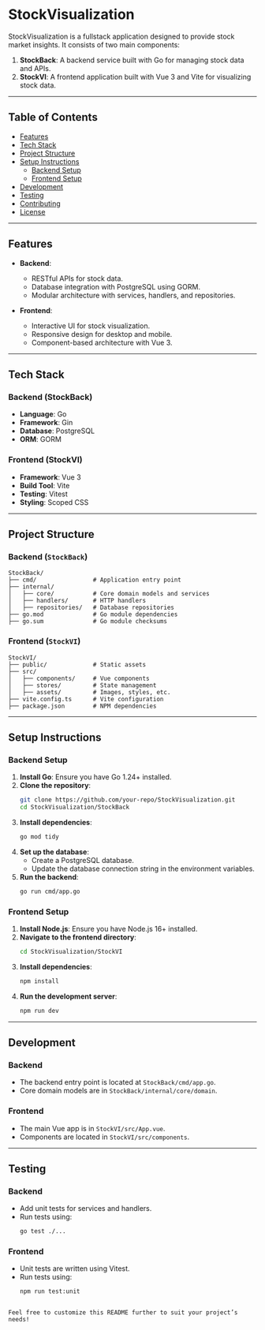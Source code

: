 
# StockVisualization

StockVisualization is a fullstack application designed to provide stock market insights. It consists of two main components:

1. **StockBack**: A backend service built with Go for managing stock data and APIs.
2. **StockVI**: A frontend application built with Vue 3 and Vite for visualizing stock data.

---

## Table of Contents

- [Features](#features)
- [Tech Stack](#tech-stack)
- [Project Structure](#project-structure)
- [Setup Instructions](#setup-instructions)
  - [Backend Setup](#backend-setup)
  - [Frontend Setup](#frontend-setup)
- [Development](#development)
- [Testing](#testing)
- [Contributing](#contributing)
- [License](#license)

---

## Features

- **Backend**:
  - RESTful APIs for stock data.
  - Database integration with PostgreSQL using GORM.
  - Modular architecture with services, handlers, and repositories.

- **Frontend**:
  - Interactive UI for stock visualization.
  - Responsive design for desktop and mobile.
  - Component-based architecture with Vue 3.

---

## Tech Stack

### Backend (StockBack)
- **Language**: Go
- **Framework**: Gin
- **Database**: PostgreSQL
- **ORM**: GORM

### Frontend (StockVI)
- **Framework**: Vue 3
- **Build Tool**: Vite
- **Testing**: Vitest
- **Styling**: Scoped CSS

---

## Project Structure

### Backend (`StockBack`)

```
StockBack/
├── cmd/                # Application entry point
├── internal/
│   ├── core/           # Core domain models and services
│   ├── handlers/       # HTTP handlers
│   ├── repositories/   # Database repositories
├── go.mod              # Go module dependencies
├── go.sum              # Go module checksums
```

### Frontend (`StockVI`)
```
StockVI/
├── public/             # Static assets
├── src/
│   ├── components/     # Vue components
│   ├── stores/         # State management
│   ├── assets/         # Images, styles, etc.
├── vite.config.ts      # Vite configuration
├── package.json        # NPM dependencies
```

---

## Setup Instructions

### Backend Setup

1. **Install Go**: Ensure you have Go 1.24+ installed.
2. **Clone the repository**:
   ```sh
   git clone https://github.com/your-repo/StockVisualization.git
   cd StockVisualization/StockBack
   ```
3. **Install dependencies**:
   ```sh
   go mod tidy
   ```
4. **Set up the database**:
   - Create a PostgreSQL database.
   - Update the database connection string in the environment variables.
5. **Run the backend**:
   ```sh
   go run cmd/app.go
   ```

### Frontend Setup

1. **Install Node.js**: Ensure you have Node.js 16+ installed.
2. **Navigate to the frontend directory**:
   ```sh
   cd StockVisualization/StockVI
   ```
3. **Install dependencies**:
   ```sh
   npm install
   ```
4. **Run the development server**:
   ```sh
   npm run dev
   ```

---

## Development

### Backend
- The backend entry point is located at `StockBack/cmd/app.go`.
- Core domain models are in `StockBack/internal/core/domain`.

### Frontend
- The main Vue app is in `StockVI/src/App.vue`.
- Components are located in `StockVI/src/components`.

---

## Testing

### Backend
- Add unit tests for services and handlers.
- Run tests using:
  ```sh
  go test ./...
  ```

### Frontend
- Unit tests are written using Vitest.
- Run tests using:
  ```sh
  npm run test:unit
  ```

```

Feel free to customize this README further to suit your project’s needs!
